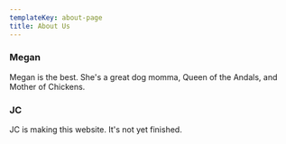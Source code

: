 ```yaml
---
templateKey: about-page
title: About Us
---
```

### Megan
Megan is the best. She's a great dog momma, Queen of the Andals, and Mother of Chickens.

### JC
JC is making this website. It's not yet finished.

